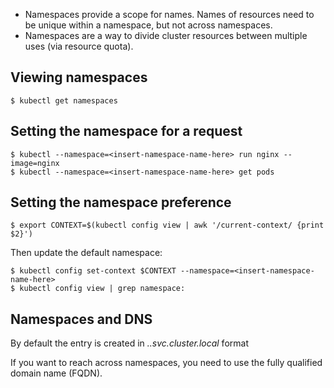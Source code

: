 - Namespaces provide a scope for names. Names of resources need to be unique within a namespace, but not across namespaces.
- Namespaces are a way to divide cluster resources between multiple uses (via resource quota).

## Viewing namespaces
```
$ kubectl get namespaces
```

## Setting the namespace for a request
```
$ kubectl --namespace=<insert-namespace-name-here> run nginx --image=nginx
$ kubectl --namespace=<insert-namespace-name-here> get pods
```

## Setting the namespace preference
```
$ export CONTEXT=$(kubectl config view | awk '/current-context/ {print $2}')
```

Then update the default namespace:
```
$ kubectl config set-context $CONTEXT --namespace=<insert-namespace-name-here>
$ kubectl config view | grep namespace:
```

## Namespaces and DNS
By default the entry is created in *<service-name>.<namespace-name>.svc.cluster.local* format

If you want to reach across namespaces, you need to use the fully qualified domain name (FQDN).





